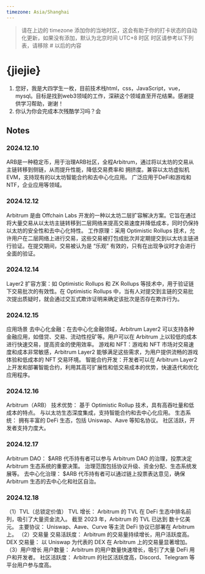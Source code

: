 ```yaml
---
timezone: Asia/Shanghai 
---
```


> 请在上边的 timezone 添加你的当地时区，这会有助于你的打卡状态的自动化更新，如果没有添加，默认为北京时间 UTC+8 时区
> 时区请参考以下列表，请移除 # 以后的内容

# {jiejie}

1. 您好，我是大四学生一枚，目前技术栈html，css，JavaScript，vue，mysql。目标是找到web3领域的工作，深耕这个领域直至开花结果。感谢提供学习帮助，谢谢！
2. 你认为你会完成本次残酷学习吗？会
## Notes

<!-- Content_START -->

### 2024.12.10

ARB是一种稳定币，用于治理ARB社区，全程Arbitrum，通过将以太坊的交易从主链转移到侧链，从而提升性能，降低交易费率和 拥挤度。兼容以太坊虚拟机EVM，支持现有的以太坊智能合约和去中心化应用。
广泛应用于DeFi和游戏和NTF，企业应用等领域。

### 2024.12.12
Arbitrum 是由 Offchain Labs 开发的一种以太坊二层扩容解决方案。它旨在通过将大量交易从以太坊主链转移到二层网络来提高交易速度并降低成本，同时仍保持以太坊的安全性和去中心化特性。
工作原理：采用 Optimistic Rollups 技术，允许用户在二层网络上进行交易，这些交易被打包成批次并定期提交到以太坊主链进行验证。在提交期间，交易被认为是 “乐观” 有效的，只有在出现争议时才会进行全面的验证。

### 2024.12.14
Layer2 扩容方案：如 Optimistic Rollups 和 ZK Rollups 等技术中，用于验证链下交易批次的有效性。在 Optimistic Rollups 中，当有人对提交到主链的交易批次提出质疑时，就会通过交互式欺诈证明来确定该批次是否存在欺诈行为。

### 2024.12.15
应用场景
去中心化金融：在去中心化金融领域，Arbitrum Layer2 可以支持各种金融应用，如借贷、交易、流动性挖矿等。用户可以在 Arbitrum 上以较低的成本进行快速交易，提高资金的使用效率。
游戏和 NFT：游戏和 NFT 市场对交易速度和成本非常敏感，Arbitrum Layer2 能够满足这些需求，为用户提供流畅的游戏体验和低成本的 NFT 交易环境。
智能合约开发：开发者可以在 Arbitrum Layer2 上开发和部署智能合约，利用其高可扩展性和低交易成本的优势，快速迭代和优化应用程序。

### 2024.12.16
Arbitrum（ARB）
技术优势：
基于 Optimistic Rollup 技术，具有高吞吐量和低成本的特点。
与以太坊生态深度集成，支持智能合约和去中心化应用。
生态系统：
拥有丰富的 DeFi 生态，包括 Uniswap、Aave 等知名协议。
社区活跃，开发者支持力度大。

### 2024.12.17
Arbitrum DAO：
$ARB 代币持有者可以参与 Arbitrum DAO 的治理，投票决定 Arbitrum 生态系统的重要决策。
治理范围包括协议升级、资金分配、生态系统发展等。
去中心化治理：
$ARB 代币持有者可以通过链上投票表达意见，确保 Arbitrum 生态的去中心化和社区自治。

### 2024.12.18
（1）TVL（总锁定价值）
TVL 增长：
Arbitrum 的 TVL 在 DeFi 生态中排名前列，吸引了大量资金流入。
截至 2023 年，Arbitrum 的 TVL 已达到 数十亿美元。
主要协议：
Uniswap、Aave、Curve 等主流 DeFi 协议已部署在 Arbitrum 上。
（2）交易量
交易活跃度：
Arbitrum 的交易量持续增长，用户活跃度高。
DEX 交易量：
以 Uniswap 为代表的 DEX 在 Arbitrum 上的交易量显著增加。
（3）用户增长
用户数量：
Arbitrum 的用户数量快速增长，吸引了大量 DeFi 用户和开发者。
社区活跃度：
Arbitrum 的社区活跃度高，Discord、Telegram 等平台用户参与度高。
<!-- Content_END -->
